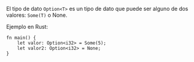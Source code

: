El tipo de dato `Option<T>` es un tipo de dato que puede ser alguno de dos valores: `Some(T)` o None\.

Ejemplo en Rust:

```
fn main() {
    let valor: Option<i32> = Some(5);
    let valor2: Option<i32> = None;
}
```